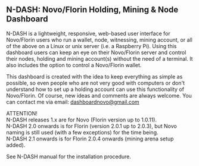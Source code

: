 ## N-DASH: Novo/Florin Holding, Mining & Node Dashboard

N-DASH is a lightweight, responsive, web-based user interface for Novo/Florin 
users who run a wallet, node, witnessing, mining account, or all of the above on 
a Linux or unix server (i.e. a Raspberry Pi). Using this dashboard users can keep 
an eye on their Novo/Florin server and control their nodes, holding and mining 
account(s) without the need of a terminal. It also includes the option to 
control a Novo/Florin wallet.

This dashboard is created with the idea to keep everything as simple as 
possible, so even people who are not very good with computers or don't 
understand how to set up a holding account can use this functionality 
of Novo/Florin. Of course, new ideas and comments are always welcome. You can 
contact me via email: dashboardnovo@gmail.com

ATTENTION!  
N-DASH releases 1.x are for Novo (Florin version up to 1.0.11).  
N-DASH 2.0 onwards is for Florin (version 2.0.1 up to 2.0.3), but Novo naming is still used (with a few exceptions) for the time being.  
N-DASH 2.1 onwards is for Florin 2.0.4 onwards (mining arena setup added).

See N-DASH manual for the installation procedure.

